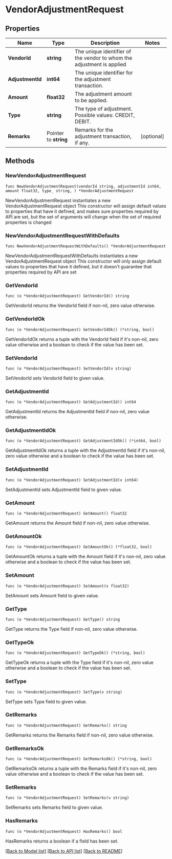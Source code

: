 # VendorAdjustmentRequest

## Properties

Name | Type | Description | Notes
------------ | ------------- | ------------- | -------------
**VendorId** | **string** | The unique identifier of the vendor to whom the adjustment is applied | 
**AdjustmentId** | **int64** | The unique identifier for the adjustment transaction. | 
**Amount** | **float32** | The adjustment amount to be applied. | 
**Type** | **string** | The type of adjustment. Possible values: CREDIT, DEBIT. | 
**Remarks** | Pointer to **string** | Remarks for the adjustment transaction, if any. | [optional] 

## Methods

### NewVendorAdjustmentRequest

`func NewVendorAdjustmentRequest(vendorId string, adjustmentId int64, amount float32, type_ string, ) *VendorAdjustmentRequest`

NewVendorAdjustmentRequest instantiates a new VendorAdjustmentRequest object
This constructor will assign default values to properties that have it defined,
and makes sure properties required by API are set, but the set of arguments
will change when the set of required properties is changed

### NewVendorAdjustmentRequestWithDefaults

`func NewVendorAdjustmentRequestWithDefaults() *VendorAdjustmentRequest`

NewVendorAdjustmentRequestWithDefaults instantiates a new VendorAdjustmentRequest object
This constructor will only assign default values to properties that have it defined,
but it doesn't guarantee that properties required by API are set

### GetVendorId

`func (o *VendorAdjustmentRequest) GetVendorId() string`

GetVendorId returns the VendorId field if non-nil, zero value otherwise.

### GetVendorIdOk

`func (o *VendorAdjustmentRequest) GetVendorIdOk() (*string, bool)`

GetVendorIdOk returns a tuple with the VendorId field if it's non-nil, zero value otherwise
and a boolean to check if the value has been set.

### SetVendorId

`func (o *VendorAdjustmentRequest) SetVendorId(v string)`

SetVendorId sets VendorId field to given value.


### GetAdjustmentId

`func (o *VendorAdjustmentRequest) GetAdjustmentId() int64`

GetAdjustmentId returns the AdjustmentId field if non-nil, zero value otherwise.

### GetAdjustmentIdOk

`func (o *VendorAdjustmentRequest) GetAdjustmentIdOk() (*int64, bool)`

GetAdjustmentIdOk returns a tuple with the AdjustmentId field if it's non-nil, zero value otherwise
and a boolean to check if the value has been set.

### SetAdjustmentId

`func (o *VendorAdjustmentRequest) SetAdjustmentId(v int64)`

SetAdjustmentId sets AdjustmentId field to given value.


### GetAmount

`func (o *VendorAdjustmentRequest) GetAmount() float32`

GetAmount returns the Amount field if non-nil, zero value otherwise.

### GetAmountOk

`func (o *VendorAdjustmentRequest) GetAmountOk() (*float32, bool)`

GetAmountOk returns a tuple with the Amount field if it's non-nil, zero value otherwise
and a boolean to check if the value has been set.

### SetAmount

`func (o *VendorAdjustmentRequest) SetAmount(v float32)`

SetAmount sets Amount field to given value.


### GetType

`func (o *VendorAdjustmentRequest) GetType() string`

GetType returns the Type field if non-nil, zero value otherwise.

### GetTypeOk

`func (o *VendorAdjustmentRequest) GetTypeOk() (*string, bool)`

GetTypeOk returns a tuple with the Type field if it's non-nil, zero value otherwise
and a boolean to check if the value has been set.

### SetType

`func (o *VendorAdjustmentRequest) SetType(v string)`

SetType sets Type field to given value.


### GetRemarks

`func (o *VendorAdjustmentRequest) GetRemarks() string`

GetRemarks returns the Remarks field if non-nil, zero value otherwise.

### GetRemarksOk

`func (o *VendorAdjustmentRequest) GetRemarksOk() (*string, bool)`

GetRemarksOk returns a tuple with the Remarks field if it's non-nil, zero value otherwise
and a boolean to check if the value has been set.

### SetRemarks

`func (o *VendorAdjustmentRequest) SetRemarks(v string)`

SetRemarks sets Remarks field to given value.

### HasRemarks

`func (o *VendorAdjustmentRequest) HasRemarks() bool`

HasRemarks returns a boolean if a field has been set.


[[Back to Model list]](../README.md#documentation-for-models) [[Back to API list]](../README.md#documentation-for-api-endpoints) [[Back to README]](../README.md)


